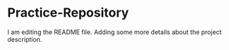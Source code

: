 # Practice-Repository
I am editing the README file. Adding some more details about the project description.
